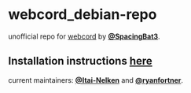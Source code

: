 # webcord_debian-repo
unofficial repo for [webcord](https://github.com/SpacingBat3/WebCord) by [**@SpacingBat3**](https://github.com/SpacingBat3/).

## Installation instructions [here](https://itai-nelken.github.io/Webcord_debian-repo/index.html)

current maintainers: [**@Itai-Nelken**](https://github.com/Itai-Nelken/) and [**@ryanfortner**](https://github.com/ryanfortner).
